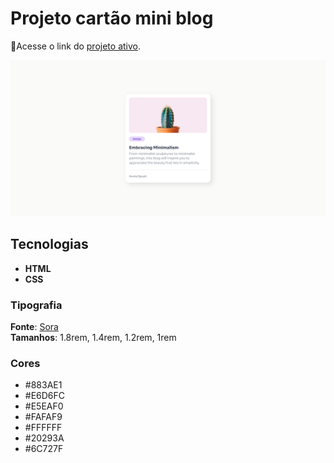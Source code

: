 # Projeto cartão mini blog
🔗Acesse o link do <a href="https://keylalins.github.io/mini-blog-card/">projeto ativo</a>.

<img src="./img/Imagem do projeto realizado.png" target="_blank">

## Tecnologias
- **HTML**  
- **CSS**

### Tipografia
**Fonte**: <a href="https://fonts.google.com/specimen/Sora?query=sora">Sora</a>  
**Tamanhos**: 1.8rem, 1.4rem, 1.2rem, 1rem


### Cores
- #883AE1
- #E6D6FC
- #E5EAF0
- #FAFAF9
- #FFFFFF
- #20293A
- #6C727F